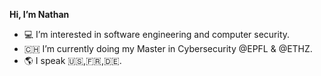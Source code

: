 **Hi, I’m Nathan**
- 💻 I’m interested in software engineering and computer security.
- 🇨🇭 I’m currently doing my Master in Cybersecurity @EPFL & @ETHZ.
- 🌎 I speak 🇺🇸,🇫🇷,🇩🇪.

<!---
nathanduchesne/nathanduchesne is a ✨ special ✨ repository because its `README.md` (this file) appears on your GitHub profile.
You can click the Preview link to take a look at your changes.
--->
